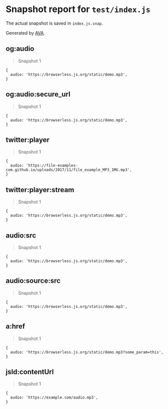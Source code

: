 # Snapshot report for `test/index.js`

The actual snapshot is saved in `index.js.snap`.

Generated by [AVA](https://avajs.dev).

## og:audio

> Snapshot 1

    {
      audio: 'https://browserless.js.org/static/demo.mp3',
    }

## og:audio:secure_url

> Snapshot 1

    {
      audio: 'https://browserless.js.org/static/demo.mp3',
    }

## twitter:player

> Snapshot 1

    {
      audio: 'https://file-examples-com.github.io/uploads/2017/11/file_example_MP3_1MG.mp3',
    }

## twitter:player:stream

> Snapshot 1

    {
      audio: 'https://browserless.js.org/static/demo.mp3',
    }

## audio:src

> Snapshot 1

    {
      audio: 'https://browserless.js.org/static/demo.mp3',
    }

## audio:source:src

> Snapshot 1

    {
      audio: 'https://browserless.js.org/static/demo.mp3',
    }

## a:href

> Snapshot 1

    {
      audio: 'https://browserless.js.org/static/demo.mp3?some_param=this',
    }

## jsld:contentUrl

> Snapshot 1

    {
      audio: 'https://example.com/audio.mp3',
    }
